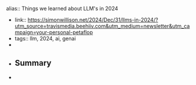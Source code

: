 alias:: Things we learned about LLM's in 2024

- link:: https://simonwillison.net/2024/Dec/31/llms-in-2024/?utm_source=travismedia.beehiiv.com&utm_medium=newsletter&utm_campaign=your-personal-petaflop
- tags:: llm, 2024, ai, genai
-
- ## Summary
-